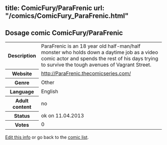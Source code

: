 title: ComicFury/ParaFrenic
url: "/comics/ComicFury_ParaFrenic.html"
---
Dosage comic ComicFury/ParaFrenic
-----------------------------------------

<table class="comicinfo">
<tr>
<th>Description</th><td>ParaFrenic is an 18 year old half-man/half monster who holds down a daytime job as a video comic actor and spends the rest of his days trying to survive the tough avenues of Vagrant Street.</td>
</tr>
<tr>
<th>Website</th><td><a href="http://ParaFrenic.thecomicseries.com/">http://ParaFrenic.thecomicseries.com/</a></td>
</tr>
<tr>
<th>Genre</th><td>Other</td>
</tr>
<tr>
<th>Language</th><td>English</td>
</tr>
<tr>
<th>Adult content</th><td>no</td>
</tr>
<tr>
<th>Status</th><td>ok on 11.04.2013</td>
</tr>
<tr>
<th>Votes</th><td>0</div></td>
</tr>
</table>

[Edit this info](/comics/ComicFury_ParaFrenic_edit.html) or go back to the [comic list](../comic-index.html).
